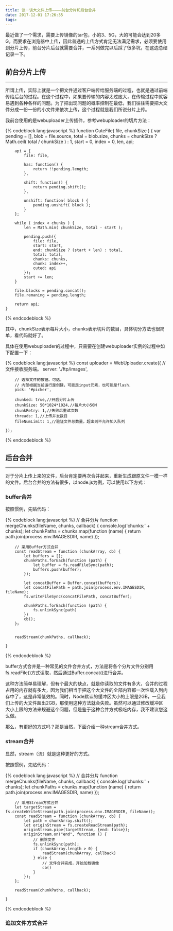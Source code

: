 ```yaml
---
title: 谈一谈大文件上传————前台分片和后台合并
date: 2017-12-01 17:26:35
tags:
---
```

最近做了一个需求，需要上传镜像的tar包，小的3、5G，大的可能会达到20多G，而要求在浏览器中上传，因此普通的上传方式肯定无法满足需求，必须要使用到分片上传，前台分片后台就需要合并，一系列做完以后踩了很多坑，在这边总结记录一下。

## 前台分片上传

***

所谓上传，实际上就是一个把文件通过客户端传给服务端的过程，也就是通过前端传给后台的过程。在这个过程中，如果要传输的内容太过庞大，在传输过程中就容易遇到各种各样的问题。为了把出现问题的概率控制在最低，我们往往需要把大文件分成一份一份的小文件来依次上传，这个过程就是我们所说分片上传。

我前台使用的是webuploader上传插件，参考webuploader的切片方法：

{% codeblock lang:javascript %}
    function CuteFile( file, chunkSize ) {
        var pending = [],
            blob = file.source,
            total = blob.size,
            chunks = chunkSize ? Math.ceil( total / chunkSize ) : 1,
            start = 0,
            index = 0,
            len, api;

        api = {
            file: file,

            has: function() {
                return !!pending.length;
            },

            shift: function() {
                return pending.shift();
            },

            unshift: function( block ) {
                pending.unshift( block );
            }
        };

        while ( index < chunks ) {
            len = Math.min( chunkSize, total - start );

            pending.push({
                file: file,
                start: start,
                end: chunkSize ? (start + len) : total,
                total: total,
                chunks: chunks,
                chunk: index++,
                cuted: api
            });
            start += len;
        }

        file.blocks = pending.concat();
        file.remaning = pending.length;

        return api;
    }
{% endcodeblock %}

其中，chunkSize表示每片大小，chunks表示切片的数目，具体切分方法也很简单，看代码就好了。

具体在使用webuploader的过程中，只需要在创建webuploader实例的过程中如下配置一下：

{% codeblock lang:javascript %}
    const uploader = WebUploader.create({
        // 文件接收服务端。
        server: './ftp/images',

        // 选择文件的按钮。可选。
        // 内部根据当前运行是创建，可能是input元素，也可能是flash.
        pick: '#picker',

        chunked: true,//开启分片上传
        chunkSize: 50*1024*1024,//每片大小50M
        chunkRetry: 1,//失败后重试次数
        threads: 1,//上传并发数目
        fileNumLimit: 1,//验证文件总数量，超出则不允许加入队列

    });
{% endcodeblock %}

## 后台合并

***


对于分片上传上来的文件，后台肯定要再次合并起来，重新生成跟原文件一模一样的文件。后台合并的方法有很多，以node.js为例，可以使用以下方式：

### buffer合并

按照惯例，先贴代码：

{% codeblock lang:javascript %}
    // 合并分片
    function mergeChunks(fileName, chunks, callback) {
        console.log('chunks:' + chunks);
        let chunkPaths = chunks.map(function (name) {
            return path.join(process.env.IMAGESDIR, name)
        });

        // 采用Buffer方式合并
        const readStream = function (chunkArray, cb) {
            let buffers = [];
            chunkPaths.forEach(function (path) {
                let buffer = fs.readFileSync(path);
                buffers.push(buffer);
            });

            let concatBuffer = Buffer.concat(buffers);
            let concatFilePath = path.join(process.env.IMAGESDIR, fileName);
            fs.writeFileSync(concatFilePath, concatBuffer);

            chunkPaths.forEach(function (path) {
                fs.unlinkSync(path)
            })
            cb();
        };


        readStream(chunkPaths, callback);

    }
{% endcodeblock %}

buffer方式合并是一种常见的文件合并方式，方法是将各个分片文件分别用fs.readFile()方式读取，然后通过Buffer.concat()进行合并。

这种方法简单易理解，但有个最大的缺点，就是你读取的文件有多大，合并的过程占用的内存就有多大，因为我们相当于把这个大文件的全部内容都一次性载入到内存中了，这是非常低效的。同时，Node默认的缓冲区大小的上限是2GB，一旦我们上传的大文件超出2GB，那使用这种方法就会失败。虽然可以通过修改缓冲区大小上限的方法来规避这个问题，但是鉴于这种合并方式极吃内存，我不建议您这么做。

那么，有更好的方式吗？那是当然，下面介绍一种stream合并方式。

### stream合并

显然，stream（流）就是这种更好的方式。

按照惯例，先贴代码：

{% codeblock lang:javascript %}
    // 合并分片
    function mergeChunks(fileName, chunks, callback) {
        console.log('chunks:' + chunks);
        let chunkPaths = chunks.map(function (name) {
            return path.join(process.env.IMAGESDIR, name)
        });

        // 采用Stream方式合并
        let targetStream = fs.createWriteStream(path.join(process.env.IMAGESDIR, fileName));
        const readStream = function (chunkArray, cb) {
            let path = chunkArray.shift();
            let originStream = fs.createReadStream(path);
            originStream.pipe(targetStream, {end: false});
            originStream.on("end", function () {
                // 删除文件
                fs.unlinkSync(path);
                if (chunkArray.length > 0) {
                    readStream(chunkArray, callback)
                } else {
                    // 文件合并完成，开始加载镜像
                    cb()
                }
            });
        };

        readStream(chunkPaths, callback);

    }
{% endcodeblock %}

### 追加文件方式合并